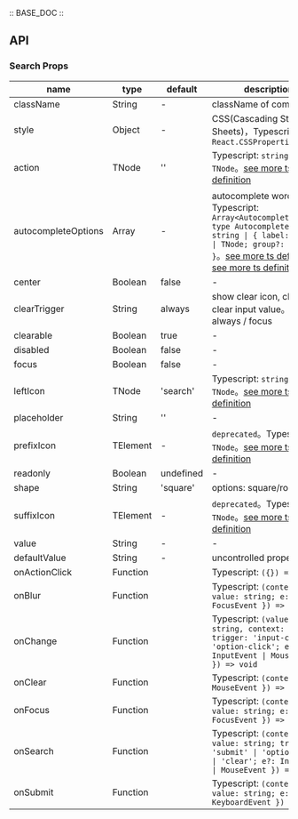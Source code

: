 :: BASE_DOC ::

## API

### Search Props

name | type | default | description | required
-- | -- | -- | -- | --
className | String | - | className of component | N
style | Object | - | CSS(Cascading Style Sheets)，Typescript: `React.CSSProperties` | N
action | TNode | '' | Typescript: `string \| TNode`。[see more ts definition](https://github.com/Tencent/tdesign-mobile-react/blob/develop/src/common.ts) | N
autocompleteOptions | Array | - | autocomplete words list。Typescript: `Array<AutocompleteOption>` `type AutocompleteOption = string \| { label: string \| TNode; group?: boolean }`。[see more ts definition](https://github.com/Tencent/tdesign-mobile-react/blob/develop/src/common.ts)。[see more ts definition](https://github.com/Tencent/tdesign-mobile-react/tree/develop/src/search/type.ts) | N
center | Boolean | false | \- | N
clearTrigger | String | always | show clear icon, clicked to clear input value。options: always / focus | N
clearable | Boolean | true | \- | N
disabled | Boolean | false | \- | N
focus | Boolean | false | \- | N
leftIcon | TNode | 'search' | Typescript: `string \| TNode`。[see more ts definition](https://github.com/Tencent/tdesign-mobile-react/blob/develop/src/common.ts) | N
placeholder | String | '' | \- | N
prefixIcon | TElement | - | `deprecated`。Typescript: `TNode`。[see more ts definition](https://github.com/Tencent/tdesign-mobile-react/blob/develop/src/common.ts) | N
readonly | Boolean | undefined | \- | N
shape | String | 'square' | options: square/round | N
suffixIcon | TElement | - | `deprecated`。Typescript: `TNode`。[see more ts definition](https://github.com/Tencent/tdesign-mobile-react/blob/develop/src/common.ts) | N
value | String | - | \- | N
defaultValue | String | - | uncontrolled property | N
onActionClick | Function |  | Typescript: `({}) => void`<br/> | N
onBlur | Function |  | Typescript: `(context: { value: string; e: FocusEvent }) => void`<br/> | N
onChange | Function |  | Typescript: `(value: string, context: { trigger: 'input-change' \| 'option-click'; e?: InputEvent \| MouseEvent }) => void`<br/> | N
onClear | Function |  | Typescript: `(context: { e: MouseEvent }) => void`<br/> | N
onFocus | Function |  | Typescript: `(context: { value: string; e: FocusEvent }) => void`<br/> | N
onSearch | Function |  | Typescript: `(context?: { value: string; trigger: 'submit' \| 'option-click' \| 'clear'; e?: InputEvent \| MouseEvent }) => void`<br/> | N
onSubmit | Function |  | Typescript: `(context: { value: string; e: KeyboardEvent }) => void`<br/> | N
